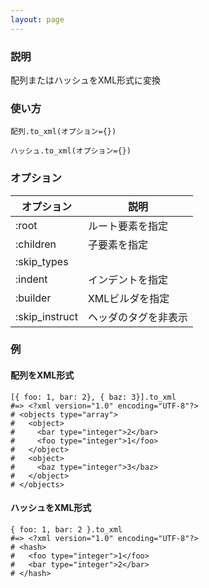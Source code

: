 ```yaml
---
layout: page
---
```


### 説明

配列またはハッシュをXML形式に変換

### 使い方

    配列.to_xml(オプション={})

    ハッシュ.to_xml(オプション={})

### オプション

| オプション     | 説明                 |
| -------------- | -------------------- |
| :root          | ルート要素を指定     |
| :children      | 子要素を指定         |
| :skip_types    |                      |
| :indent        | インデントを指定     |
| :builder       | XMLビルダを指定      |
| :skip_instruct | ヘッダのタグを非表示 |

### 例

#### 配列をXML形式

    [{ foo: 1, bar: 2}, { baz: 3}].to_xml
    #=> <?xml version="1.0" encoding="UTF-8"?>
    # <objects type="array">
    #   <object>
    #     <bar type="integer">2</bar>
    #     <foo type="integer">1</foo>
    #   </object>
    #   <object>
    #     <baz type="integer">3</baz>
    #   </object>
    # </objects>

#### ハッシュをXML形式

    { foo: 1, bar: 2 }.to_xml
    #=> <?xml version="1.0" encoding="UTF-8"?>
    # <hash>
    #   <foo type="integer">1</foo>
    #   <bar type="integer">2</bar>
    # </hash>
